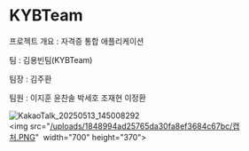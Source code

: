 # KYBTeam

프로젝트 개요 : 자격증 통합 애플리케이션

팀 : 김용빈팀(KYBTeam)

팀장 : 김주환

팀원 : 이지훈 윤찬솔 박세호 조재현 이정환

![KakaoTalk_20250513_145008292](https://github.com/user-attachments/assets/a196e250-8fd0-482d-ad7e-b134f0dbc1c9)
<img src="[/uploads/1848994ad25765da30fa8ef3684c67bc/캡처.PNG](https://github.com/user-attachments/assets/a196e250-8fd0-482d-ad7e-b134f0dbc1c9)"  width="700" height="370">
